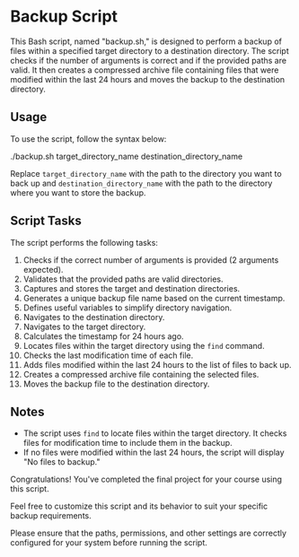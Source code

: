 # Backup Script

This Bash script, named "backup.sh," is designed to perform a backup of files within a specified target directory to a destination directory. The script checks if the number of arguments is correct and if the provided paths are valid. It then creates a compressed archive file containing files that were modified within the last 24 hours and moves the backup to the destination directory.

## Usage

To use the script, follow the syntax below:

./backup.sh target_directory_name destination_directory_name


Replace `target_directory_name` with the path to the directory you want to back up and `destination_directory_name` with the path to the directory where you want to store the backup.

## Script Tasks

The script performs the following tasks:

1. Checks if the correct number of arguments is provided (2 arguments expected).
2. Validates that the provided paths are valid directories.
3. Captures and stores the target and destination directories.
4. Generates a unique backup file name based on the current timestamp.
5. Defines useful variables to simplify directory navigation.
6. Navigates to the destination directory.
7. Navigates to the target directory.
8. Calculates the timestamp for 24 hours ago.
9. Locates files within the target directory using the `find` command.
10. Checks the last modification time of each file.
11. Adds files modified within the last 24 hours to the list of files to back up.
12. Creates a compressed archive file containing the selected files.
13. Moves the backup file to the destination directory.

## Notes

- The script uses `find` to locate files within the target directory. It checks files for modification time to include them in the backup.
- If no files were modified within the last 24 hours, the script will display "No files to backup."

Congratulations! You've completed the final project for your course using this script.

Feel free to customize this script and its behavior to suit your specific backup requirements.

Please ensure that the paths, permissions, and other settings are correctly configured for your system before running the script.

